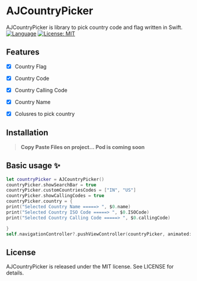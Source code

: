 # AJCountryPicker


AJCountryPicker is library to pick country code and flag written in Swift.
[![Language](https://img.shields.io/badge/language-Swift%202.2-orange.svg)](https://swift.org)
[![License: MIT](http://img.shields.io/badge/license-MIT-70a1fb.svg?style=flat)](https://github.com/techmehra/AJCountryPicker/master/README.md)
## Features

- [x] Country Flag
- [x] Country Code
- [x] Country Calling Code
- [x] Country Name
- [x] Colusres to pick country 



## Installation

> **Copy Paste Files on project... Pod is coming soon**

## Basic usage ✨

```swift
let countryPicker = AJCountryPicker()
countryPicker.showSearchBar = true
countryPicker.customCountriesCodes = ["IN", "US"]
countryPicker.showCallingCodes = true
countryPicker.country = {
print("Selected Country Name =====> ", $0.name)
print("Selected Country ISO Code =====> ", $0.ISOCode)
print("Selected Country Calling Code =====> ", $0.callingCode)

}
self.navigationController?.pushViewController(countryPicker, animated: true)
```
## License

AJCountryPicker is released under the MIT license. See LICENSE for details.

